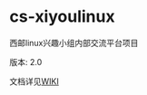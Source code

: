 cs-xiyoulinux
=============

西邮linux兴趣小组内部交流平台项目

版本: 2.0

文档详见[WIKI](https://github.com/Jensyn/cs-xiyoulinux/wiki)

